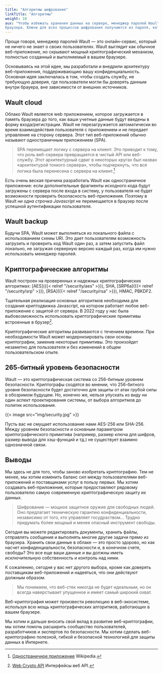 ```yaml
---
title: "Алгоритмы шифрования"
linkTitle: "Алгоритмы"
weight: 10
aux: "Чтобы избежать хранения данных на сервере, менеджер паролей Wault шифрует и расшифровывает данные внутри 
браузера. Ключи для всех процессов шифрования получаются из пароля, который никогда не отправляется на сервер."
---
```


Проще говоря, менеджер паролей Wault — это онлайн-сервис, который не ничего не знает о своих пользователях. 
Wault выглядит как обычное веб-приложение, но скрывают мощный криптографический механизм, полностью 
созданный и выполняемый в вашем браузере.

Основываясь на этой идее, мы разработали и внедрили архитектуру веб-приложения, поддерживающию вашу 
конфиденциальность. Основная идея заключалась в том, чтобы создать службу, не требующую доверия, где пользователи 
могли бы доверять данным внутри брауера, вне зависимости от внешних источников. 

## Wault cloud

Облако Wault является web приложением, которое загружается в память браузера до того, как ваши учетные 
данные будут введены в форму входа/регистрации. Wault не перезагружается автоматически во время взаимодействия 
пользователя с приложением и не передает управление на сторону сервера. Этот тип веб-приложений обычно называют 
одностраничным приложением (SPA).

> SPA перемещает логику с сервера на клиент. Это приводит к тому, что роль веб-сервера превращается в чистый 
> API или веб-службу. Этот архитектурный сдвиг в некоторых кругах был назван «архитектурой тонкого сервера», 
> чтобы подчеркнуть, что вся логика была перенесена с сервера на клиент.[^1]

Есть очень веская причина разработать Wault как одностраничное приложение: если дополнительные фрагменты 
исходного кода будут загружены с сервера после входа в систему, у пользователя не будет возможности проверить 
безопасность веб-приложения. Поэтому в Wault *ни одна строчка Javascript* не перемещается в браузер после 
успешной аутентификации пользователя.

## Wault backup

Будучи SPA, Wault может выполняться из локального файла с использованием схемы URI. Это дает пользователям 
возможность загрузить и проверить код Wault один раз, а затем запустить файл локально, не загружая серверную
версию каждый раз, когда им нужно использовать менеджер паролей.

## Криптографические алгоритмы

Wault построен на проверенных и надежных криптографических алгоритмах: 
[AES]({{< relref "/security/aes" >}}), SHA, [SRP6a]({{< relref "/security/srp" >}}), 
[RSA]({{< relref "/security/rsa" >}}), HMAC, PBKDF2.

Тщательная реализация основных алгоритмов необходима для создания криптодвижка Javascript, на котором работает 
любое веб-приложение с защитой от сервера. В 2022 году у нас была выбовозможность использовать криптографические
примитивы встроенные в брузер[^2].

Криптографические алгоритмы развиваются с течением времени. При необходимости Wault может модернизировать свои 
основы криптографии, заменив некоторые примитивы. Это произойдет незаметно для пользователя и без изменений в общем 
пользовательском опыте.

## 265-битный уровень безопасности

Wault — это криптографическая система со 256-битным уровнем безопасности. Криптографы сходятся во мнении, 
что 256-битного уровня безопасности будет достаточно для защиты от атак грубой силы в обозримом будущем. Но, 
конечно же, нельзя упускать из виду ни один аспект проектирования системы, от выбора алгоритмов до политик 
использования.

{{< image src="img/security.jpg" >}}

Пусть вас не смущает использование нами AES-256 или SHA-256. Между уровнем безопасности и основным параметром 
криптографического примитива (например, размер ключа для шифров, размер вывода для хэш-функций и тд.) не 
существует взаимно однозначной связи.

## Выводы
Мы здесь не для того, чтобы заново изобретать криптографию. Тем не менее, мы хотим изменить баланс сил между 
пользователями веб-приложений и поставщиками услуг в пользу первых. Мы хотим создавать веб-приложения, 
которые предоставляют рядовому пользователю самую современную криптографическую защиту их данных.

> Шифрование — мощное защитное оружие для свободных людей. Оно предлагает техническую гарантию 
> конфиденциальности, независимо от того, кто управляет госудраством… Трудно придумать более мощный и менее 
> опасный инструмент свободы.


Сегодня вы можете редактировать документы, хранить файлы, отправлять сообщения и выполнять многие другие 
задачи прямо из браузера. Хранить свои данные в облаке — это просто здорово, но как насчет конфиденциальности, 
безопасности и, в конечном счете, свободы? Это все еще ваши данные и вы должны иметь исключительную 
собственность и контроль над ними. 

К сожалению, сегодня у вас нет другого выбора, кроме как доверять поставщикам веб-приложений и надеяться, 
что они действуют должным образом.

> Мы понимаем, что веб-стек никогда не будет идеальным, но он всегда наверстывает упущенное и имеет самый
> широкий охват.

Веб-криптография может произвести революцию в веб-экосистеме, используя всю мощь криптографических алгоритмов, 
работающих в вашем браузере.

Мы хотим и дальше вносить свой вклад в развитие веб-криптографии, мы хотим помочь расширить сообщество 
пользователей, разработчиков и экспертов по безопасности. Мы хотим сделать веб-криптографию полезной, 
гибкой и безопасной технологией для защиты данных в Интернете.

[^1]: [Одностраничное приложение](https://ru.wikipedia.org/wiki/Одностраничное_приложение) Wikipedia.
[^2]: [Web Crypto API](https://developer.mozilla.org/ru/docs/Web/API/Web_Crypto_API) Интерфейсы веб API.
